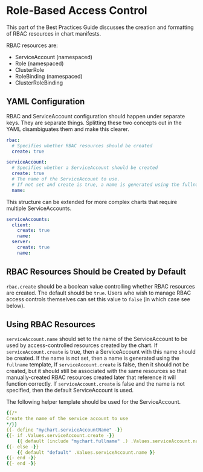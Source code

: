 # Role-Based Access Control

This part of the Best Practices Guide discusses the creation and formatting of RBAC resources in chart manifests.

RBAC resources are:

* ServiceAccount \(namespaced\)
* Role \(namespaced\)
* ClusterRole 
* RoleBinding \(namespaced\)
* ClusterRoleBinding

## YAML Configuration

RBAC and ServiceAccount configuration should happen under separate keys. They are separate things. Splitting these two concepts out in the YAML disambiguates them and make this clearer.

```yaml
rbac:
  # Specifies whether RBAC resources should be created
  create: true

serviceAccount:
  # Specifies whether a ServiceAccount should be created
  create: true
  # The name of the ServiceAccount to use.
  # If not set and create is true, a name is generated using the fullname template
  name:
```

This structure can be extended for more complex charts that require multiple ServiceAccounts.

```yaml
serviceAccounts:
  client:
    create: true
    name:
  server: 
    create: true
    name:
```

## RBAC Resources Should be Created by Default

`rbac.create` should be a boolean value controlling whether RBAC resources are created. The default should be `true`. Users who wish to manage RBAC access controls themselves can set this value to `false` \(in which case see below\).

## Using RBAC Resources

`serviceAccount.name` should set to the name of the ServiceAccount to be used by access-controlled resources created by the chart. If `serviceAccount.create` is true, then a ServiceAccount with this name should be created. If the name is not set, then a name is generated using the `fullname` template, If `serviceAccount.create` is false, then it should not be created, but it should still be associated with the same resources so that manually-created RBAC resources created later that reference it will function correctly. If `serviceAccount.create` is false and the name is not specified, then the default ServiceAccount is used.

The following helper template should be used for the ServiceAccount.

```yaml
{{/*
Create the name of the service account to use
*/}}
{{- define "mychart.serviceAccountName" -}}
{{- if .Values.serviceAccount.create -}}
    {{ default (include "mychart.fullname" .) .Values.serviceAccount.name }}
{{- else -}}
    {{ default "default" .Values.serviceAccount.name }}
{{- end -}}
{{- end -}}
```

